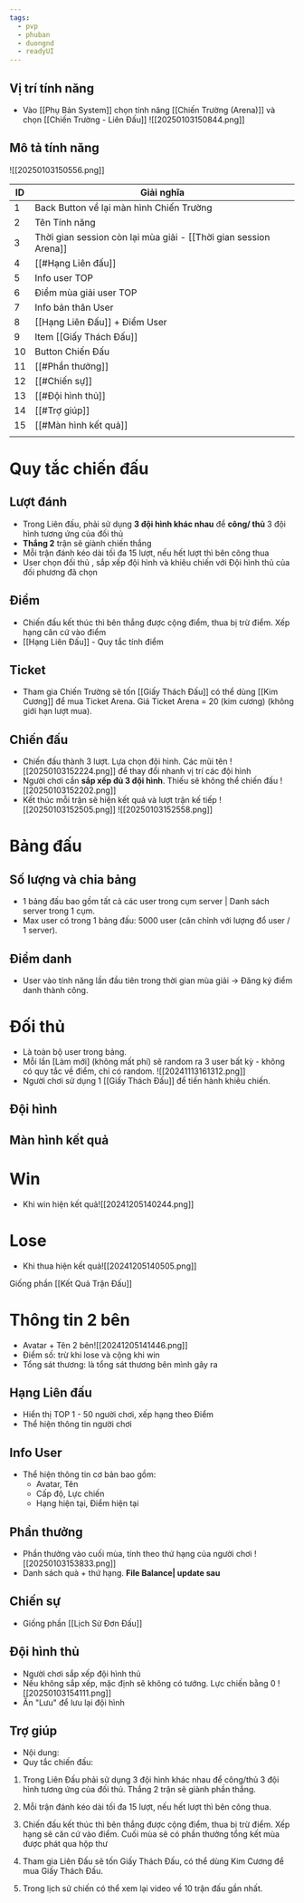 ```yaml
---
tags:
  - pvp
  - phuban
  - duongnd
  - readyUI
---
```

## Vị trí tính năng
- Vào [[Phụ Bản System]] chọn tính năng [[Chiến Trường (Arena)]] và chọn [[Chiến Trường - Liên Đấu]]
![[20250103150844.png]]

## Mô tả tính năng
![[20250103150556.png]]

| ID  | Giải nghĩa                                                       |
| --- | ---------------------------------------------------------------- |
| 1   | Back Button về lại màn hình Chiến Trường                         |
| 2   | Tên Tính năng                                                    |
| 3   | Thời gian session còn lại mùa giải - [[Thời gian session Arena]] |
| 4   | [[#Hạng Liên đấu]]                                               |
| 5   | Info user TOP                                                    |
| 6   | Điểm mùa giải user TOP                                           |
| 7   | Info bản thân User                                               |
| 8   | [[Hạng Liên Đấu]] + Điểm User                                    |
| 9   | Item [[Giấy Thách Đấu]]                                          |
| 10  | Button Chiến Đấu                                                 |
| 11  | [[#Phần thưởng]]                                                 |
| 12  | [[#Chiến sự]]                                                    |
| 13  | [[#Đội hình thủ]]                                                |
| 14  | [[#Trợ giúp]]                                                    |
| 15  | [[#Màn hình kết quả]]                                            |
|     |                                                                  |

# Quy tắc chiến đấu
## Lượt đánh
- Trong Liên đấu, phải sử dụng **3 đội hình khác nhau** để **công/ thủ** 3 đội hình tương ứng của đối thủ
- **Thắng 2** trận sẽ giành chiến thắng
- Mỗi trận đánh kéo dài tối đa 15 lượt, nếu hết lượt thì bên công thua
- User chọn đối thủ , sắp xếp đội hình và khiêu chiến với Đội hình thủ của đối phương đã chọn
## Điểm
- Chiến đấu kết thúc thì bên thắng được cộng điểm, thua bị trừ điểm. Xếp hạng căn cứ vào điểm
- [[Hạng Liên Đấu]] - Quy tắc tính điểm
## Ticket
- Tham gia Chiến Trường sẽ tốn [[Giấy Thách Đấu]] có thể dùng [[Kim Cương]] để mua Ticket Arena. Giá Ticket Arena = 20 (kim cương) (không giới hạn lượt mua).
## Chiến đấu
- Chiến đấu thành 3 lượt. Lựa chọn đội hình. Các mũi tên ![[20250103152224.png]] để thay đổi nhanh vị trí các đội hình
- Người chơi cần **sắp xếp đủ 3 đội hình**. Thiếu sẽ không thể chiến đấu
![[20250103152202.png]]
- Kết thúc mỗi trận sẽ hiện kết quả và lượt trận kế tiếp ![[20250103152505.png]] ![[20250103152558.png]]
 

# Bảng đấu
## Số lượng và chia bảng
- 1 bảng đấu bao gồm tất cả các user trong cụm server | Danh sách server trong 1 cụm.
- Max user có trong 1 bảng đấu: 5000 user (căn chỉnh với lượng đổ user / 1 server).

## Điểm danh
- User vào tính năng lần đầu tiên trong thời gian mùa giải → Đăng ký điểm danh thành công.

# Đối thủ
- Là toàn bộ user trong bảng.
- Mỗi lần [Làm mới] (không mất phí) sẽ random ra 3 user bất kỳ - không có quy tắc về điểm, chỉ có random.
![[20241113161312.png]]
- Người chơi sử dụng 1 [[Giấy Thách Đấu]] để tiến hành khiêu chiến.

## Đội hình 

## Màn hình kết quả
# Win
- Khi win hiện kết quả![[20241205140244.png]]

# Lose
- Khi thua hiện kết quả![[20241205140505.png]]

Giống phần [[Kết Quả Trận Đấu]]
# Thông tin 2 bên
- Avatar + Tên 2 bên![[20241205141446.png]]
- Điểm số: trừ khi lose và cộng khi win
- Tổng sát thương: là tổng sát thương bên mình gây ra
## Hạng Liên đấu
- Hiển thị TOP 1 - 50 người chơi, xếp hạng theo Điểm
- Thể hiện thông tin người chơi
## Info User
- Thể hiện thông tin cơ bản bao gồm:
	- Avatar, Tên
	- Cấp độ, Lực chiến
	- Hạng hiện tại, Điểm hiện tại
## Phần thưởng
- Phần thưởng vào cuối mùa, tính theo thứ hạng của người chơi
![[20250103153833.png]]
- Danh sách quà + thứ hạng. **File Balance| update sau**
## Chiến sự
- Giống phần [[Lịch Sử Đơn Đấu]]

## Đội hình thủ
- Người chơi sắp xếp đội hình thủ
- Nếu không sắp xếp, mặc định sẽ không có tướng. Lực chiến bằng 0
![[20250103154111.png]]
- Ấn "Lưu" để lưu lại đội hình
## Trợ giúp
- Nội dung: 
- Quy tắc chiến đấu:

1. Trong Liên Đấu phải sử dụng 3 đội hình khác nhau để công/thủ 3 đội hình tương ứng của đối thủ. Thắng 2 trận sẽ giành phần thắng.

2. Mỗi trận đánh kéo dài tối đa 15 lượt, nếu hết lượt thì bên công thua.

3. Chiến đấu kết thúc thì bên thắng được cộng điểm, thua bị trừ điểm. Xếp hạng sẽ căn cứ vào điểm. Cuối mùa sẽ có phần thưởng tổng kết mùa được phát qua hộp thư
4. Tham gia Liên Đấu sẽ tốn Giấy Thách Đấu, có thể dùng Kim Cương để mua Giấy Thách Đấu.

5. Trong lịch sử chiến có thể xem lại video về 10 trận đấu gần nhất.
